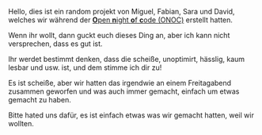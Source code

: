 Hello, dies ist ein random projekt von Miguel, Fabian, Sara und David, welches wir während der [**O**pen **n**ight **o**f **c**ode (ONOC)](https://onoc.eu/) erstellt hatten.

Wenn ihr wollt, dann guckt euch dieses Ding an, aber ich kann nicht versprechen, dass es gut ist.

Ihr werdet bestimmt denken, dass die scheiße, unoptimirt, hässlig, kaum lesbar und usw. ist, und dem stimme ich dir zu!

Es ist scheiße, aber wir hatten das irgendwie an einem Freitagabend zusammen geworfen und was auch immer gemacht, einfach um etwas gemacht zu haben.

Bitte hated uns dafür, es ist einfach etwas was wir gemacht hatten, weil wir wollten.